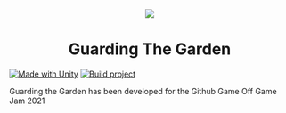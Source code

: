 <div align="center">
    <img src="Assets/UI Assets/Title.png">
    <h1>Guarding The Garden</h1>
</div align="center">

[![Made with Unity](https://img.shields.io/badge/Made%20with-Unity-57b9d3.svg?style=for-the-badge&logo=unity)](https://unity3d.com)
[![Build project](https://img.shields.io/github/workflow/status/KennanHunter/GameOff2021/Build%20project?style=for-the-badge)](https://github.com/KennanHunter/GameOff2021/actions/)

Guarding the Garden has been developed for the Github Game Off Game Jam 2021
